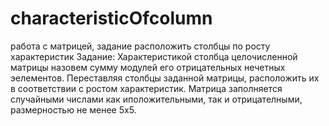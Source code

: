 # characteristicOfcolumn
работа с матрицей, задание расположить столбцы по росту характеристик
Задание:
Характеристикой столбца целочисленной матрицы назовем сумму модулей его отрицательных нечетных эелементов.
Переставляя столбцы заданной матрицы, расположить их в соответствии с ростом характеристик. 
Матрица заполняется случайными числами как иположительными, так и отрицателными, размерностью не менее 5х5.
